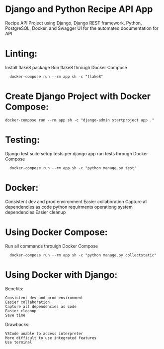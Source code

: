 # Django and Python Recipe API App
Recipe API Project using Django, Django REST framework, Python, PostgreSQL, Docker, and Swagger UI for the automated documentation for API


# Linting:
  Install flake8 package
  Run flake8 through Docker Compose 
  
      docker-compose run --rm app sh -c "flake8"

# Create Django Project with Docker Compose:

    docker-compose run --rm app sh -c "django-admin startproject app ."

# Testing:
  Django test suite
  setup tests per django app
  run tests through Docker Compose

      docker-compose run --rm app sh -c "python manage.py test"






# Docker:
  Consistent dev and prod environment
  Easier collaboration
  Capture all dependencies as code
    python requirments
    operationg system dependencies
  Easier cleanup

# Using Docker Compose:

  Run all commands throuigh Docker Compose

      docker-compose run --rm app sh -c "python manage.py collectstatic"

# Using Docker with Django:

  Benefits:

    Consistent dev and prod environment
    Easier collaboration
    Capture all dependencies as code
    Easier cleanup
    Save time

  Drawbacks:

    VSCode unable to access interpreter
    More difficult to use integrated features
    Use terminal